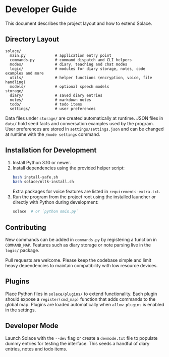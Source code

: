 # Developer Guide

This document describes the project layout and how to extend Solace.

## Directory Layout

```
solace/
  main.py             # application entry point
  commands.py         # command dispatch and CLI helpers
  modes/              # diary, teaching and chat modes
  logic/              # modules for diary storage, notes, code examples and more
  utils/              # helper functions (encryption, voice, file handling)
  models/             # optional speech models
storage/
  diary/              # saved diary entries
  notes/              # markdown notes
  todo/               # todo items
  settings/           # user preferences
```

Data files under `storage/` are created automatically at runtime. JSON files in `data/` hold seed facts and conversation examples used by the program.
User preferences are stored in `settings/settings.json` and can be changed at runtime with the `/mode settings` command.

## Installation for Development

1. Install Python 3.10 or newer.
2. Install dependencies using the provided helper script:
   ```bash
   bash install-safe.sh
   bash solace/nltk-install.sh
   ```
   Extra packages for voice features are listed in `requirements-extra.txt`.
3. Run the program from the project root using the installed launcher or directly with Python during development:
   ```bash
   solace  # or `python main.py`
   ```

## Contributing

New commands can be added in `commands.py` by registering a function in `COMMAND_MAP`. Features such as diary storage or note parsing live in the `logic/` package.

Pull requests are welcome. Please keep the codebase simple and limit heavy dependencies to maintain compatibility with low resource devices.

## Plugins

Place Python files in `solace/plugins/` to extend functionality. Each plugin should expose a `register(cmd_map)` function that adds commands to the global map. Plugins are loaded automatically when `allow_plugins` is enabled in the settings.

## Developer Mode

Launch Solace with the `--dev` flag or create a `devmode.txt` file to populate dummy entries for testing the interface. This seeds a handful of diary entries, notes and todo items.


